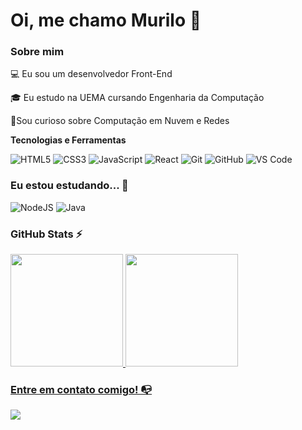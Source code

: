 # Oi, me chamo Murilo 👋

### Sobre mim

💻 Eu sou um desenvolvedor Front-End

🎓 Eu estudo na UEMA cursando Engenharia da Computação

🔎Sou curioso sobre Computação em Nuvem e Redes

**Tecnologias e Ferramentas**

![HTML5](https://img.shields.io/badge/html5-%23E34F26.svg?style=for-the-badge&logo=html5&logoColor=white)
![CSS3](https://img.shields.io/badge/css3-%231572B6.svg?style=for-the-badge&logo=css3&logoColor=white)
![JavaScript](https://img.shields.io/badge/javascript-%23323330.svg?style=for-the-badge&logo=javascript&logoColor=%23F7DF1E)
![React](https://img.shields.io/badge/react-%2320232a.svg?style=for-the-badge&logo=react&logoColor=%2361DAFB)
![Git](https://img.shields.io/badge/git-%23F05033.svg?style=for-the-badge&logo=git&logoColor=white)
![GitHub](https://img.shields.io/badge/github-%23121011.svg?style=for-the-badge&logo=github&logoColor=white)
![VS Code](https://img.shields.io/badge/VS%20Code-0078d7.svg?style=for-the-badge&logo=visual-studio-code&logoColor=white)

### Eu estou estudando... 🧩
![NodeJS](https://img.shields.io/badge/node.js-6DA55F?style=for-the-badge&logo=node.js&logoColor=white)
![Java](https://img.shields.io/badge/Java-000?style=for-the-badge&logo=java)

### GitHub Stats ⚡
<div>
<a href="https://github.com/murillous">
<img height="180em" src="https://github-readme-stats.vercel.app/api/top-langs/?username=murillous&layout=compact&langs_count=7&theme=dracula"/>
<img height="180em" src="https://github-readme-stats.vercel.app/api?username=murillous&show_icons=true&theme=dracula&include_all_commits=true&count_private=true"/>
</div>
  
### Entre em contato comigo! 📭

<div>
<a href="https://www.linkedin.com/in/murilocastel/" target="_blank"><img src="https://img.shields.io/badge/-LinkedIn-%230077B5?style=for-the-badge&logo=linkedin&logoColor=white" target="_blank"></a>   
</div>

